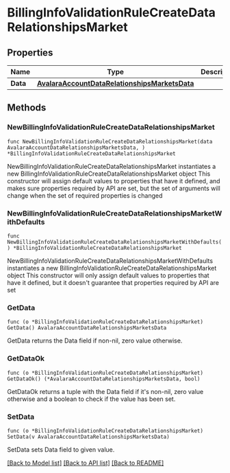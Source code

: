 # BillingInfoValidationRuleCreateDataRelationshipsMarket

## Properties

Name | Type | Description | Notes
------------ | ------------- | ------------- | -------------
**Data** | [**AvalaraAccountDataRelationshipsMarketsData**](AvalaraAccountDataRelationshipsMarketsData.md) |  | 

## Methods

### NewBillingInfoValidationRuleCreateDataRelationshipsMarket

`func NewBillingInfoValidationRuleCreateDataRelationshipsMarket(data AvalaraAccountDataRelationshipsMarketsData, ) *BillingInfoValidationRuleCreateDataRelationshipsMarket`

NewBillingInfoValidationRuleCreateDataRelationshipsMarket instantiates a new BillingInfoValidationRuleCreateDataRelationshipsMarket object
This constructor will assign default values to properties that have it defined,
and makes sure properties required by API are set, but the set of arguments
will change when the set of required properties is changed

### NewBillingInfoValidationRuleCreateDataRelationshipsMarketWithDefaults

`func NewBillingInfoValidationRuleCreateDataRelationshipsMarketWithDefaults() *BillingInfoValidationRuleCreateDataRelationshipsMarket`

NewBillingInfoValidationRuleCreateDataRelationshipsMarketWithDefaults instantiates a new BillingInfoValidationRuleCreateDataRelationshipsMarket object
This constructor will only assign default values to properties that have it defined,
but it doesn't guarantee that properties required by API are set

### GetData

`func (o *BillingInfoValidationRuleCreateDataRelationshipsMarket) GetData() AvalaraAccountDataRelationshipsMarketsData`

GetData returns the Data field if non-nil, zero value otherwise.

### GetDataOk

`func (o *BillingInfoValidationRuleCreateDataRelationshipsMarket) GetDataOk() (*AvalaraAccountDataRelationshipsMarketsData, bool)`

GetDataOk returns a tuple with the Data field if it's non-nil, zero value otherwise
and a boolean to check if the value has been set.

### SetData

`func (o *BillingInfoValidationRuleCreateDataRelationshipsMarket) SetData(v AvalaraAccountDataRelationshipsMarketsData)`

SetData sets Data field to given value.



[[Back to Model list]](../README.md#documentation-for-models) [[Back to API list]](../README.md#documentation-for-api-endpoints) [[Back to README]](../README.md)


